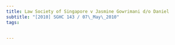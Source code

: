 ```yaml
---
title: Law Society of Singapore v Jasmine Gowrimani d/o Daniel 
subtitle: "[2010] SGHC 143 / 07\_May\_2010"
tags:


---
```


